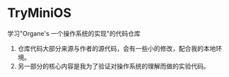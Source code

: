 TryMiniOS
=========

学习"Organe's 一个操作系统的实现"的代码仓库

1. 仓库代码大部分来源与作者的源代码，会有一些小的修改，配合我的本地环境。
2. 另一部分的核心内容是我为了验证对操作系统的理解而做的实验代码。
